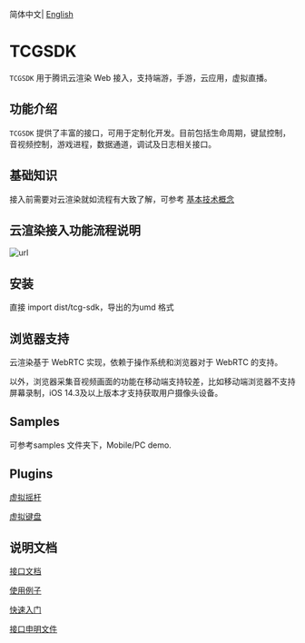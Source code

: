 简体中文| [English](README_EN-US.md)

# TCGSDK

`TCGSDK` 用于腾讯云渲染 Web 接入，支持端游，手游，云应用，虚拟直播。

## 功能介绍

`TCGSDK` 提供了丰富的接口，可用于定制化开发。目前包括生命周期，键鼠控制，音视频控制，游戏进程，数据通道，调试及日志相关接口。 

## 基础知识

接入前需要对云渲染就如流程有大致了解，可参考 [基本技术概念
](https://cloud.tencent.com/document/product/1547/75988)

## 云渲染接入功能流程说明

![url](https://ex.cloud-gaming.myqcloud.com/assets/images/docs/rcr-flow.png)

## 安装

直接 import dist/tcg-sdk，导出的为umd 格式

## 浏览器支持

云渲染基于 WebRTC 实现，依赖于操作系统和浏览器对于 WebRTC 的支持。

以外，浏览器采集音视频画面的功能在移动端支持较差，比如移动端浏览器不支持屏幕录制，iOS 14.3及以上版本才支持获取用户摄像头设备。

## Samples

可参考samples 文件夹下，Mobile/PC demo.

## Plugins

[虚拟摇杆](plugin/joystick/)

[虚拟键盘](plugin/keyboard/)

## 说明文档

[接口文档](https://ex.cloud-gaming.myqcloud.com/cloud_gaming_web/docs/index.html)

[使用例子](samples/)

[快速入门](https://cloud.tencent.com/document/product/1162/46135)

[接口申明文件](dist/tcg-sdk//index.d.ts)

